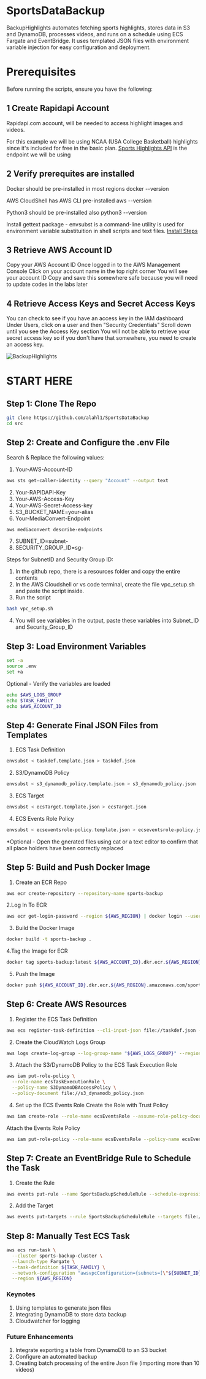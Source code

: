 # SportsDataBackup
BackupHighlights automates fetching sports highlights, stores data in S3 and DynamoDB, processes videos, and runs on a schedule using ECS Fargate and EventBridge. It uses templated JSON files with environment variable injection for easy configuration and deployment.

# Prerequisites
Before running the scripts, ensure you have the following:

## **1** Create Rapidapi Account
Rapidapi.com account, will be needed to access highlight images and videos.

For this example we will be using NCAA (USA College Basketball) highlights since it's included for free in the basic plan.
[Sports Highlights API](https://rapidapi.com/highlightly-api-highlightly-api-default/api/sport-highlights-api/playground/apiendpoint_16dd5813-39c6-43f0-aebe-11f891fe5149) is the endpoint we will be using 

## **2** Verify prerequites are installed 

Docker should be pre-installed in most regions docker --version

AWS CloudShell has AWS CLI pre-installed aws --version

Python3 should be pre-installed also python3 --version

Install gettext package - envsubst is a command-line utility is used for environment variable substituition in shell scripts and text files.
[Install Steps](https://www.drupal.org/docs/8/modules/potion/how-to-install-setup-gettext)

## **3** Retrieve AWS Account ID

Copy your AWS Account ID Once logged in to the AWS Management Console Click on your account name in the top right corner You will see your account ID Copy and save this somewhere safe because you will need to update codes in the labs later

## **4** Retrieve Access Keys and Secret Access Keys
You can check to see if you have an access key in the IAM dashboard
Under Users, click on a user and then "Security Credentials"
Scroll down until you see the Access Key section
You will not be able to retrieve your secret access key so if you don't have that somewhere, you need to create an access key.

![BackupHighlights](https://github.com/user-attachments/assets/64014e8b-bcc6-4bf8-ad62-29188c2a0907)

# START HERE 
## **Step 1: Clone The Repo**
```bash
git clone https://github.com/alahl1/SportsDataBackup
cd src
```

## **Step 2: Create and Configure the .env File**
Search & Replace the following values:

1. Your-AWS-Account-ID
```bash
aws sts get-caller-identity --query "Account" --output text
```
2. Your-RAPIDAPI-Key
3. Your-AWS-Access-Key
4. Your-AWS-Secret-Access-key
5. S3_BUCKET_NAME=your-alias
6. Your-MediaConvert-Endpoint
```bash
aws mediaconvert describe-endpoints
```
7. SUBNET_ID=subnet-<Your-SubnetId> 
8. SECURITY_GROUP_ID=sg-<Your-SecurityGroupId>

Steps for SubnetID and Security Group ID:
1. In the github repo, there is a resources folder and copy the entire contents
2. In the AWS Cloudshell or vs code terminal, create the file vpc_setup.sh and paste the script inside.
3. Run the script
```bash
bash vpc_setup.sh
```
4. You will see variables in the output, paste these variables into Subnet_ID and Security_Group_ID


## **Step 3: Load Environment Variables**
```bash
set -a
source .env
set +a
```
Optional - Verify the variables are loaded
```bash
echo $AWS_LOGS_GROUP
echo $TASK_FAMILY
echo $AWS_ACCOUNT_ID
```
## **Step 4: Generate Final JSON Files from Templates**
1. ECS Task Definition
```bash
envsubst < taskdef.template.json > taskdef.json
```
2. S3/DynamoDB Policy
```bash
envsubst < s3_dynamodb_policy.template.json > s3_dynamodb_policy.json
```
3. ECS Target
```bash
envsubst < ecsTarget.template.json > ecsTarget.json
```
4. ECS Events Role Policy
```bash
envsubst < ecseventsrole-policy.template.json > ecseventsrole-policy.json
```
*Optional - Open the gnerated files using cat or a text editor to confirm that all place holders have been correctly replaced

## **Step 5: Build and Push Docker Image**
1. Create an ECR Repo
```bash
aws ecr create-repository --repository-name sports-backup
```
2.Log In To ECR
```bash
aws ecr get-login-password --region ${AWS_REGION} | docker login --username AWS --password-stdin ${AWS_ACCOUNT_ID}.dkr.ecr.${AWS_REGION}.amazonaws.com
```
3. Build the Docker Image
```bash
docker build -t sports-backup .
```
4.Tag the Image for ECR
```bash
docker tag sports-backup:latest ${AWS_ACCOUNT_ID}.dkr.ecr.${AWS_REGION}.amazonaws.com/sports-backup:latest
```
5. Push the Image
```bash
docker push ${AWS_ACCOUNT_ID}.dkr.ecr.${AWS_REGION}.amazonaws.com/sports-backup:latest
```
## **Step 6: Create AWS Resources**
1. Register the ECS Task Definition
```bash
aws ecs register-task-definition --cli-input-json file://taskdef.json --region ${AWS_REGION}
```
2. Create the CloudWatch Logs Group
```bash
aws logs create-log-group --log-group-name "${AWS_LOGS_GROUP}" --region ${AWS_REGION}
```
3. Attach the S3/DynamoDB Policy to the ECS Task Execution Role
```bash
aws iam put-role-policy \
  --role-name ecsTaskExecutionRole \
  --policy-name S3DynamoDBAccessPolicy \
  --policy-document file://s3_dynamodb_policy.json
```
4. Set up the ECS Events Role
Create the Role with Trust Policy
```bash
aws iam create-role --role-name ecsEventsRole --assume-role-policy-document file://ecsEventsRole-trust.json
```
Attach the Events Role Policy
```bash
aws iam put-role-policy --role-name ecsEventsRole --policy-name ecsEventsPolicy --policy-document file://ecseventsrole-policy.json
```

## **Step 7: Create an EventBridge Rule to Schedule the Task**
1. Create the Rule
```bash
aws events put-rule --name SportsBackupScheduleRule --schedule-expression "rate(1 day)" --region ${AWS_REGION}
```
2. Add the Target
```bash
aws events put-targets --rule SportsBackupScheduleRule --targets file://ecsTarget.json --region ${AWS_REGION}
```
## **Step 8: Manually Test ECS Task**
```bash
aws ecs run-task \
  --cluster sports-backup-cluster \
  --launch-type Fargate \
  --task-definition ${TASK_FAMILY} \
  --network-configuration "awsvpcConfiguration={subnets=[\"${SUBNET_ID}\"],securityGroups=[\"${SECURITY_GROUP_ID}\"],assignPublicIp=\"ENABLED\"}" \
  --region ${AWS_REGION}
```
### **Keynotes**
1. Using templates to generate json files
2. Integrating DynamoDB to store data backup
3. Cloudwatcher for logging

### **Future Enhancements**
1. Integrate exporting a table from DynamoDB to an S3 bucket
2. Configure an automated backup
3. Creating batch processing of the entire Json file (importing more than 10 videos)
